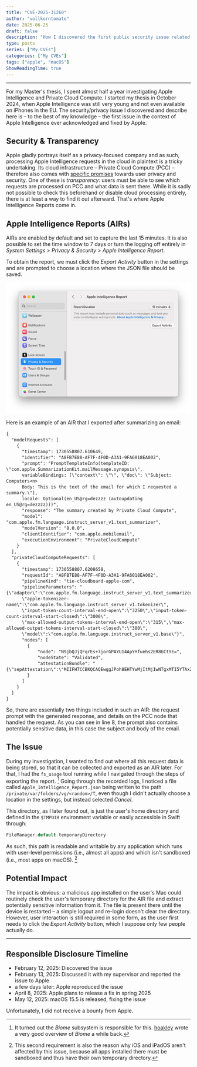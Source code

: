 ```yaml
---
title: "CVE-2025-31260"
author: "vollkorntomate"
date: 2025-06-25
draft: false
description: "How I discovered the first public security issue related to Apple Intelligence"
type: posts
series: ["My CVEs"]
categories: ["My CVEs"]
tags: ["apple", "macOS"]
ShowReadingTime: true
---
```

---

For my Master's thesis, I spent almost half a year investigating Apple Intelligence and Private Cloud Compute.
I started my thesis in October 2024, when Apple Intelligence was still very young and not even available on iPhones in the EU.
The security/privacy issue I discovered and describe here is – to the best of my knowledge – the first issue in the context of Apple Intelligence ever acknowledged and fixed by Apple.

## Security & Transparency

Apple gladly portrays itself as a privacy-focused company and as such, processing Apple Intelligence requests in the cloud in plaintext is a tricky undertaking.
Its cloud infrastructure – Private Cloud Compute (PCC) – therefore also comes with [specific promises](https://security.apple.com/blog/private-cloud-compute/) towards user privacy and security.
One of these is _transparency_: users must be able to see which requests are processed on PCC and what data is sent there.
While it is sadly not possible to check this beforehand or disable cloud processing entirely, there is at least a way to find it out afterward.
That's where Apple Intelligence Reports come in.

## Apple Intelligence Reports (AIRs)

AIRs are enabled by default and set to capture the last 15 minutes.
It is also possible to set the time window to 7 days or turn the logging off entirely in _System Settings_ > _Privacy & Security_ > _Apple Intelligence Report_.

To obtain the report, we must click the _Export Activity_ button in the settings and are prompted to choose a location where the JSON file should be saved.

![System Settings on macOS, showing the "Apple Intelligence Report" section of the Privacy & Security settings](macos-settings.png)

Here is an example of an AIR that I exported after summarizing an email:

```json{linenos=true}
{
  "modelRequests": [
    {
      "timestamp": 1730558807.610649,
      "identifier": "A8FB7E88-AF7F-4F0D-A3A1-9FA6018EA002",
      "prompt": "PromptTemplateInfo(templateID: \"com.apple.SummarizationKit.mailMessage.synopsis\", 
      variableBindings: [\"context\": \"\", \"doc\": \"Subject: Computers<n>
      Body: This is the text of the email for which I requested a summary.\"], 
      locale: Optional(en_US@rg=dezzzz (autoupdating en_US@rg=dezzzz)))",
      "response": "The summary created by Private Cloud Compute",
      "model": "com.apple.fm.language.instruct_server_v1.text_summarizer",
      "modelVersion": "8.0.0",
      "clientIdentifier": "com.apple.mobilemail",
      "executionEnvironment": "PrivateCloudCompute"
    }
  ],
  "privateCloudComputeRequests": [
    {
      "timestamp": 1730558807.6208658,
      "requestId": "A8FB7E88-AF7F-4F0D-A3A1-9FA6018EA002",
      "pipelineKind": "tie-cloudboard-apple-com",
      "pipelineParameters": "{\"adapter\":\"com.apple.fm.language.instruct_server_v1.text_summarizer\",
      \"apple-tokenizer-name\":\"com.apple.fm.language.instruct_server_v1.tokenizer\",
      \"input-token-count-interval-end-open\":\"3250\",\"input-token-count-interval-start-closed\":\"3000\",
      \"max-allowed-output-tokens-interval-end-open\":\"315\",\"max-allowed-output-tokens-interval-start-closed\":\"300\",
      \"model\":\"com.apple.fm.language.instruct_server_v1.base\"}",
      "nodes": [
        {
            "node": "N9jbQJjQFqrEs+7jorGPAYU14ApYHfuehs2ER8GCtYE=",
            "nodeState": "Validated",
            "attestationBundle": "{\"sepAttestation\":\"MIIFHTCCBKQCAQEwggJPoh8EHTYwMjItMjIwNTgxMTI5YTAxZKE..."
        }
      ]
    }
  ]
}
```

So, there are essentially two things included in such an AIR: the request prompt with the generated response, and details on the PCC node that handled the request.
As you can see in line 8, the prompt also contains potentially sensitive data, in this case the subject and body of the email.

## The Issue

During my investigation, I wanted to find out where all this request data is being stored, so that it can be collected and exported as an AIR later.
For that, I had the `fs_usage` tool running while I navigated through the steps of exporting the report.&nbsp;[^1]
Going through the recorded logs, I noticed a file called `Apple_Intelligence_Report.json` being written to the path `/private/var/folders/vg/<random>/T`, even though I didn't actually choose a location in the settings, but instead selected _Cancel_.

This directory, as I later found out, is just the user's home directory and defined in the `$TMPDIR` environment variable or easily accessible in Swift through:

```swift
FileManager.default.temporaryDirectory
```

As such, this path is readable and writable by any application which runs with user-level permissions (i.e., almost all apps) and which isn't sandboxed (i.e., most apps on macOS).&nbsp;[^2]

## Potential Impact

The impact is obvious: a malicious app installed on the user's Mac could routinely check the user's temporary directory for the AIR file and extract potentially sensitive information from it.
The file is present there until the device is restarted – a simple logout and re-login doesn't clear the directory.
However, user interaction is still required in some form, as the user first needs to click the _Export Activity_ button, which I suppose only few people actually do.

---

## Responsible Disclosure Timeline

- February 12, 2025: Discovered the issue
- February 13, 2025: Discussed it with my supervisor and reported the issue to Apple
- a few days later: Apple reproduced the issue
- April 8, 2025: Apple plans to release a fix in spring 2025
- May 12, 2025: macOS 15.5 is released, fixing the issue

Unfortunately, I did not receive a bounty from Apple.


[^1]: It turned out the _Biome_ subsystem is responsible for this. [hoakley](https://eclecticlight.co/2022/06/27/biome-isnt-about-biometrics-but-suggestions/) wrote a very good overview of _Biome_ a while back.
[^2]: This second requirement is also the reason why iOS and iPadOS aren't affected by this issue, because all apps installed there must be sandboxed and thus have their own temporary directory.